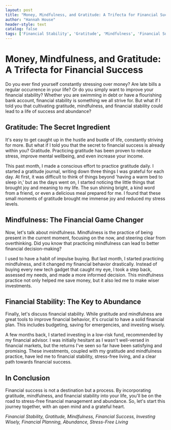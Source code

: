 ```yaml
---
layout: post
title: "Money, Mindfulness, and Gratitude: A Trifecta for Financial Success"
author: "Hannah House"
header-style: text
catalog: false
tags: ['Financial Stability', 'Gratitude', 'Mindfulness', 'Financial Success', 'Investing Wisely', 'Financial Planning', 'Abundance', 'Stress-Free Living']
---
```


# Money, Mindfulness, and Gratitude: A Trifecta for Financial Success    

Do you ever find yourself constantly stressing over money? Are late bills a regular occurrence in your life? Or do you simply want to improve your financial stability? Whether you are swimming in debt or have a flourishing bank account, financial stability is something we all strive for. But what if I told you that cultivating gratitude, mindfulness, and financial stability could lead to a life of success and abundance?   

## **Gratitude: The Secret Ingredient**  

It's easy to get caught up in the hustle and bustle of life, constantly striving for more. But what if I told you that the secret to financial success is already within you? Gratitude. Practicing gratitude has been proven to reduce stress, improve mental wellbeing, and even increase your income.   

This past month, I made a conscious effort to practice gratitude daily. I started a gratitude journal, writing down three things I was grateful for each day. At first, it was difficult to think of things beyond 'having a warm bed to sleep in,' but as the days went on, I started noticing the little things that brought joy and meaning to my life. The sun shining bright, a kind word from a friend, or even a delicious meal prepared for me. I found that these small moments of gratitude brought me immense joy and reduced my stress levels.   

## **Mindfulness: The Financial Game Changer**  

Now, let's talk about mindfulness. Mindfulness is the practice of being present in the current moment, focusing on the now, and steering clear from overthinking. Did you know that practicing mindfulness can lead to better financial decision-making?   

I used to have a habit of impulse buying. But last month, I started practicing mindfulness, and it changed my financial behavior drastically. Instead of buying every new tech gadget that caught my eye, I took a step back, assessed my needs, and made a more informed decision. This mindfulness practice not only helped me save money, but it also led me to make wiser investments.   

## **Financial Stability: The Key to Abundance**  

Finally, let's discuss financial stability. While gratitude and mindfulness are great tools to improve financial behavior, it's crucial to have a solid financial plan. This includes budgeting, saving for emergencies, and investing wisely.  

A few months back, I started investing in a low-risk fund, recommended by my financial advisor. I was initially hesitant as I wasn't well-versed in financial markets, but the returns I've seen so far have been satisfying and promising. These investments, coupled with my gratitude and mindfulness practice, have led me to financial stability, stress-free living, and a clear path towards financial success.  

## **In Conclusion**  

Financial success is not a destination but a process. By incorporating gratitude, mindfulness, and financial stability into your life, you'll be on the road to stress-free financial management and abundance. So, let's start this journey together, with an open mind and a grateful heart.   

*Financial Stability, Gratitude, Mindfulness, Financial Success, Investing Wisely, Financial Planning, Abundance, Stress-Free Living*  